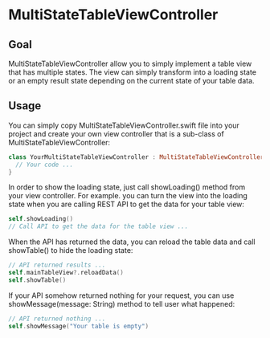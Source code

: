 # MultiStateTableViewController

## Goal

MultiStateTableViewController allow you to simply implement a table view that has multiple states. The view can simply transform into a loading state or an empty result state depending on the current state of your table data.

## Usage

You can simply copy MultiStateTableViewController.swift file into your project and create your own view controller that is a sub-class of MultiStateTableViewController:
```swift
class YourMultiStateTableViewController : MultiStateTableViewController {
  // Your code ...
}
```

In order to show the loading state, just call showLoading() method from your view controller. For example. you can turn the view into the loading state when you are calling REST API to get the data for your table view:
```swift
self.showLoading()
// Call API to get the data for the table view ...
```

When the API has returned the data, you can reload the table data and call showTable() to hide the loading state:
```swift
// API returned results ...
self.mainTableView?.reloadData()
self.showTable()
```

If your API somehow returned nothing for your request, you can use showMessage(message: String) method to tell user what happened:
```swift
// API returned nothing ...
self.showMessage("Your table is empty")
```
